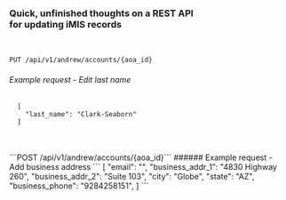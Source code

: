 ### Quick, unfinished thoughts on a REST API<br />for updating iMIS records
<br>

```PUT /api/v1/andrew/accounts/{aoa_id}```
###### Example request - Edit last name
```
  [
    "last_name": "Clark-Seaborn"
  ]
```

<br>
<br>
```POST /api/v1/andrew/accounts/{aoa_id}```
###### Example request - Add business address
```
  [
    "email": "",
    "business_addr_1": "4830 Highway 260",
    "business_addr_2": "Suite 103",
    "city": "Globe",
    "state": "AZ",
    "business_phone": "9284258151",
  ]
```
